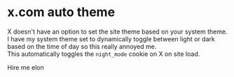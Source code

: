# x.com auto theme

X doesn't have an option to set the site theme based on your system theme.  
I have my system theme set to dynamically toggle between light or dark based on the time of day so this really annoyed me.  
This automatically toggles the `night_mode` cookie on X on site load.

Hire me elon
